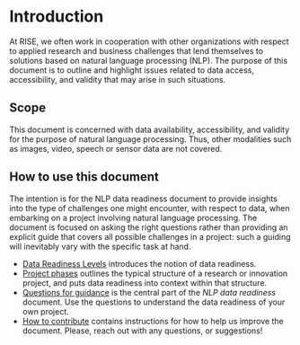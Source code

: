 # Introduction

At RISE, we often work in cooperation with other organizations with respect to applied research and business challenges 
that lend themselves to solutions based on natural language processing (NLP). The purpose of this document is to outline
and highlight issues related to data access, accessibility, and validity that may arise in such situations.


## Scope

This document is concerned with data availability, accessibility, and validity for the purpose of natural language
processing. Thus, other modalities such as images, video, speech or sensor data are not covered. 

## How to use this document

The intention is for the NLP data readiness document to provide insights into the type of challenges one might 
encounter, with respect to data, when embarking on a project involving natural language processing. The document is focused
on asking the right questions rather than providing an explicit guide that covers all possible challenges in a project: 
such a guiding will inevitably vary with the specific task at hand. 

* [Data Readiness Levels](data-readiness-levels.md) introduces the notion of data readiness.
* [Project phases](project-phases.md) outlines the typical structure of a research or innovation project, and puts data readiness into context within that structure. 
* [Questions for guidance](questions-for-guidance.md) is the central part of the *NLP data readiness* document. Use the questions to understand the data readiness of your own project.
* [How to contribute](contribute.md) contains instructions for how to help us improve the document. Please, reach out with any questions, or suggestions! 
